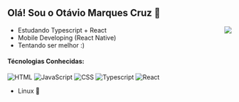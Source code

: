  ## Olá! Sou o Otávio Marques Cruz 🫡


  <img align="right"  src="https://github-readme-stats.vercel.app/api/top-langs/?username=otbox&theme=transparent" />

- Estudando Typescript + React
- Mobile Developing (React Native)
- Tentando ser melhor :)
#### Técnologias Conhecidas:
 ![HTML](https://img.shields.io/badge/HTML-red?style=for-the-badge&logo=HTML5&logoColor=white)
 ![JavaScript](https://img.shields.io/badge/Javascript-yellow?style=for-the-badge&logo=Javascript&logoColor=white)
 ![CSS](https://img.shields.io/badge/CSS-blue?style=for-the-badge&logo=Css3&logoColor=white)
 ![Typescript](https://img.shields.io/badge/Typescript-darkblue?style=for-the-badge&logo=Typescript&logoColor=white)
 ![React](https://img.shields.io/badge/React-blue?style=for-the-badge&logo=React&logoColor=white)
- Linux 🐧
